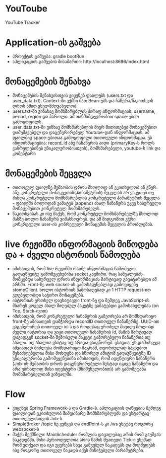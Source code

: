# YouToube
YouTube Tracker
# Application-ის გაშვება
* პროექტის გაშვება: gradle bootRun
* აპლიკაციის გაშვების მისამართი: http://localhost:8686/index.html

# მონაცემების შენახვა

* მონაცემების შენახვისთვის ვიყენებ ფაილებს (users.txt და user_data.txt). Context-ში ვქმნი მათ Bean-ებს და ჩაწერა/წაკითხვის დროს ამით ვხელმძღვანელობ.
* users.txt-ში ვინახავ მომხმარებლის პირად ინფორმაციას: username, period, region და პაროლი. ამ თანმიმდევრობით space-ებით გამოყოფილს.
* user_data.txt-ში ვინხავ მომხმარებლის მიერ მითითებუი მონაცემებით დამუშავებულ და დაგენერირებულ Youtube-დან ინფორმაციას. ამ ფაილშიც space-ებითაა გამოყოფილი თითოეული ინფორმაცია. ეს ინფორმაციებია: record_id ანუ ჩანაწერის აიდი (primaryKey-ს როლს ვასრულებინებ უნიკალურობისთვის), მომხმარებელი, youtube-ს link და კომენტარი
# მონაცემების შეცვლა
* თითოეულ ფაილზე მუშაობის დროს მხოლოდ ან ვკითხულობ ან ვწერ. ანუ კონკრეტული მონაკვეთის(პარამეტრის) შეცვლას არ ვაკეთებ.თუ მინდა კონკრეტული მომხმარებლის კონკრეტული პარამეტრის შეცვლა - ფაილში ბოლოდან ვამატებ (append)  ახალ ჩანაწერს უკვე სასურველი მონაცემებით კონკრეტულ მომხმარებელს.
* წაკითხვისას კი ისე მაქვს, რომ კონკრეტულ მომხმარებელზე მხოლოდ მასზე ბოლო ჩანაწერს ვიმახსოვრებ. და ამ მიდგომით ვჭრი კონკრეტული user-ის კონრეტული მონაცემის შეცვლის პრობლემას.


# live რეჟიმში ინფორმაციის მიწოდება და + ძველი ისტორიის წამოღება
* იმისათვის, რომ live რეჟიმში რაიმე ინფორმაცია წამომეღო გადავწყვიტე გამომეყენებინა socket კავშირი. რაც საშუალებას მომცემდა სასურველ დროს ინფორმაციას მარტივად გავატარებდი ამ არხში. Front-ზე web socket-ის გამოსაყენებლად გამოვიყენე stompClient. ხოლო ისტორიის წამოსაღებად კი 1 HTTP request-ით ვღებულობდი საჭირო მონაცემებს.
* ისტორიას ერთხელ დავხატავდი front-ზე და შემდეგ JavaScript-ის მხარეს ყოველ ახალ მიღებულ პაკეტზე ვამატებდი გამოსახულებას (on Top, Stack-ივით)
* იმისათვის, რომ კონკრეტული ჩანაწერის გამეორება არ მომხდარიყო front-ზე ამისათვის დამჭირდა recordID თითოეულ ჩანაწერზე. UUID-ით ვაგენერირებ თითოეულ id-ს და როდესაც ერთხელ მივიღე მთლიად ძველი ისტორია და ვიცი თითოეული ჩანაწერის id, მაშინ მარტივად დავადგენ socket-ში შემოსული პაკეტი გამორებული ჩანაწერია თუ ახალი. თუ ახალია ვხატავ თუ არადა ვაიგნორებ. ცხადია, ეს დამთხვევა იშვიათად შიძლება მომხდარიყო მაგრამ, თეორიულად სავსებით შესაძლებელია მისი მოხდენა და სწორედ ამიტომ გადავწყვიტზე ID უნიკალურობა გამომეყენებინა იმისათვის, რომ იდენტიური ჩანაწერი (Job-ის მუშაობის დროს დაგენერირებული ზუსტად იგივე ჩანაწერი და არა უბრალოდ მისი იდენტური (მნიშვნელობით)) არ გამომეტანა მომხმარებელთან ვიზუალში.


# Flow
* ვიყენებ Spring Framework-ს და Gradle-ს. აპლიკაციის დაწყების შემდეგ ფაილიდან ვკითხულობ მიმდინარე მომხმარებლებს და ვსტარტავ თითოეულისთვის Job-ს.
* SimpleBroker /topic ზე ვუშვებ და endPoint-ს კი /ws ვსეტავ როგორც websocket-ს
* მაქვს შექმნილი MainScheduler რომლის დავალებაც არის რომ გაუშვას ნაკადებში. მისი პერიოდულობა არის წამის მეათედი Tick-ი უხეშად რომ ვთქვათ და იგი უყურებს სხვა გაშვებულ ნაკადებს და მოქმედებს ისე როგორც თითოეულ ნაკადს აქვს მინიჭებული პარამეტრები.

